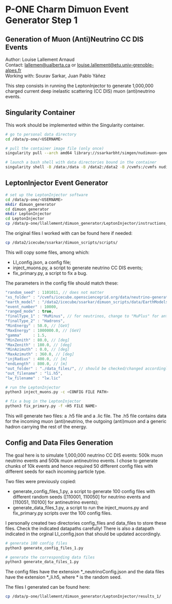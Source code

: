 # P-ONE Charm Dimuon Event Generator Step 1

## Generation of Muon (Anti)Neutrino CC DIS Events

Author: Louise Lallement Arnaud  
Contact: lallemen@ualberta.ca or louise.lallement@etu.univ-grenoble-alpes.fr  
Working with: Sourav Sarkar, Juan Pablo Yáñez

This step consists in running the LeptonInjector to generate 1,000,000 charged current deep inelastic scattering (CC DIS) muon (anti)neutrino events.

## Singularity Container

This work should be implemented within the Singularity container.

```bash
# go to personal data directory
cd /data/p-one/<USERNAME>

# pull the container image file (only once)
singularity pull --arch amd64 library://ssarkarbht/simgen/nudimuon-generator:v1.0

# launch a bash shell with data directories bound in the container
singularity shell -B /data:/data -B /data2:/data2 -B /cvmfs:/cvmfs nudimuon-generator_v1.0.sif
```

## LeptonInjector Event Generator

```bash
# set up the LeptonInjector software
cd /data/p-one/<USERNAME>
mkdir dimuon_generator
cd dimuon_generator
mkdir LeptonInjector
cd LeptonInjector
cp /data/p-one/llallement/dimuon_generator/LeptonInjector/instructions_1/*
```

The original files I worked with can be found here if needed:
```bash
cp /data2/icecube/ssarkar/dimuon_scripts/scripts/
```

This will copy some files, among which:
- LI_config.json, a config file;
- inject_muons.py, a script to generate neutrino CC DIS events;
- fix_primary.py, a script to fix a bug.

The parameters in the config file should match these:

```java
"random_seed" : 1101011, // does not matter
"xs_folder" : "/cvmfs/icecube.opensciencegrid.org/data/neutrino-generator/cross_section_data/csms_differential_v1.0/",
"earth_model" : "/data2/icecube/ssarkar/dimuon_scripts/data/EarthModels/",
"event_number" : 10000,
"ranged_mode" : true,
"finalType_1" : "MuMinus", // for neutrinos, change to "MuPlus" for antineutrinos
"finalType_2" : "Hadrons",
"MinEnergy" : 50.0, // [GeV]
"MaxEnergy" : 1000000.0, // [GeV]
"gamma"     : 1.5,
"MinZenith" : 80.0, // [deg]
"MaxZenith" : 180.0, // [deg]
"MinAzimuth" : 0.0, // [deg]
"MaxAzimuth" : 360.0, // [deg]
"injRadius" : 400.0, // [m]
"endLength" : 800.0, // [m]
"out_folder" : "./data_files/", // should be checked/changed accordingly
"out_filename" : "li.h5",
"lw_filename" : "lw.lic"
```

```bash
# run the LeptonInjector
python3 inject_muons.py -c <CONFIG FILE PATH>

# fix a bug in the LeptonInjector
python3 fix_primary.py -f <H5 FILE NAME>
```

This will generate two files: a .h5 file and a .lic file. The .h5 file contains data for the incoming muon (anti)neutrino, the outgoing (anti)muon and a generic hadron carrying the rest of the energy.

## Config and Data Files Generation

The goal here is to simulate 1,000,000 neutrino CC DIS events: 500k muon neutrino events and 500k muon antineutrino events. I chose to generate chunks of 10k events and hence required 50 different config files with different seeds for each incoming particle type.

Two files were previously copied:
- generate_config_files_1.py, a script to generate 100 config files with different random seeds ([110001, 110050] for neutrino events and [110051, 110100] for antineutrino events);
- generate_data_files_1.py, a script to run the inject_muons.py and fix_primary.py scripts over the 100 config files.

I personally created two directories config_files and data_files to store these files. Check the indicated datapaths carefully! There is also a datapath indicated in the orginal LI_config.json that should be updated accordingly.

```bash
# generate 100 config files
python3 generate_config_files_1.py

# generate the corresponding data files
python3 generate_data_files_1.py
```

The config files have the extension *_neutrinoConfig.json and the data files have the extension *_li.h5, where * is the random seed.

The files I generated can be found here:
```bash
cp /data/p-one/llallement/dimuon_generator/LeptonInjector/results_1/
```
